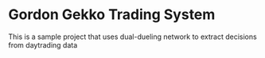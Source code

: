 # Gordon Gekko Trading System

This is a sample project that uses dual-dueling network to extract decisions from daytrading data
